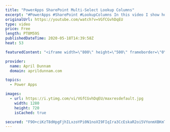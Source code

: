 ```yaml
---
title: "PowerApps SharePoint Multi-Select Lookup Columns"
excerpt: "#PowerApps #SharePoint #LookupColumns In this video I show how you can take the values from a SharePoint Multi-Select Lookup field and combine them into a String and into values for a dropdown in PowerApps.   This approach uses the With(), Concat(), Mid() and Len() functions.  For more info on the With()"
originalUrl: https://youtube.com/watch?v=VGfCGvhDqEU
type: video
price: Free
length: PT8M59S
publishedDateTime: 2020-05-18T14:39:58Z
heat: 53

featuredContent: "<iframe width=\"800\" height=\"500\" frameborder=\"0\" src=\"https://www.youtube.com/embed/VGfCGvhDqEU\" allow=\"accelerometer; autoplay; encrypted-media; gyroscope; picture-in-picture\" allowfullscreen></iframe>"

provider:
  name: April Dunnam
  domain: aprildunnam.com

topics:
  - Power Apps

images:
  - url: https://i.ytimg.com/vi/VGfCGvhDqEU/maxresdefault.jpg
    width: 1280
    height: 720
    isCached: true

secured: "F9O+ciKzT8dHpgFjhILxzoYPi0N1noXI9FIqIra3CcEskaR2oi5VYonmXBKmTKYV/9SjwTNXCMI4rFNCIjfMYDSpcB/7Vv+zHOxHjiLCoG50I7RCFO6bNx5GY86nXaSP/dITXR6eKuI0pYJTcFkj78f1IW8hA0+PgHNQQQn0Yn8ZNCwY9/W3WuQSfIlcK2U6yA8UEmVOHYI1DxdWhoBEVSY0LCb6qQcgPKgY4aPQj0REZ60mImhtVzSfMzfWmpZPL/ecLJYl9eWAp/ElJfTN0YxWSNs4EP7CBwVcdfwvPjwd5veoe+qdzExr2+mmK2E+y41WbxXdXyGP8nTkrz2fE13GyaSxKOTxL7cuOCHDVxN7CAaltpMRVlqeluj29M+usIHZpd8OmhuDuIQFaTCdDfdCIF9rOmDEkwx7I0kZaWE=;uKdthkzGeX5Fu4vikN2kpg=="
---
```



